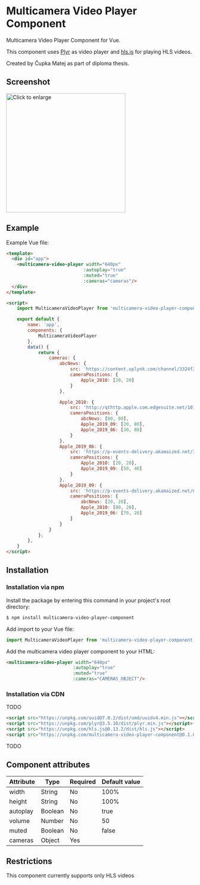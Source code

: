 # Multicamera Video Player Component

Multicamera Video Player Component for Vue.

This component uses [Plyr](https://github.com/sampotts/plyr) as video player and [hls.js](https://github.com/video-dev/hls.js/) for playing HLS videos.

Created by Čupka Matej as part of diploma thesis.

## Screenshot

[<img src="https://github.com/MatoC9/multicamera-video-player-component/raw/master/screenshots/Screenshot.gif" title="Click to enlarge" width="320">](https://github.com/MatoC9/multicamera-video-player-component/raw/master/screenshots/Screenshot.gif)

## Example

Example Vue file:
```html
<template>
  <div id="app">
    <multicamera-video-player width="640px"
                             :autoplay="true"
                             :muted="true"
                             :cameras="cameras"/>
  </div>
</template>

<script>
    import MulticameraVideoPlayer from 'multicamera-video-player-component';

    export default {
        name: 'app',
        components: {
            MulticameraVideoPlayer
        },
        data() {
            return {
                cameras: {
                    abcNews: {
                        src: 'https://content.uplynk.com/channel/3324f2467c414329b3b0cc5cd987b6be.m3u8',
                        cameraPositions: {
                            Apple_2010: [20, 20]
                        }
                    },

                    Apple_2010: {
                        src: 'http://qthttp.apple.com.edgesuite.net/1010qwoeiuryfg/sl.m3u8',
                        cameraPositions: {
                            abcNews: [80, 80],
                            Apple_2019_09: [20, 80],
                            Apple_2019_06: [30, 80]
                        }
                    },
                    Apple_2019_06: {
                        src: 'https://p-events-delivery.akamaized.net/3004qzusahnbjppuwydgjzsdyzsippar/m3u8/hls_vod_mvp.m3u8',
                        cameraPositions: {
                            Apple_2010: [20, 20],
                            Apple_2019_09: [50, 40]
                        }
                    },
                    Apple_2019_09: {
                        src: 'https://p-events-delivery.akamaized.net/0208bkzcptukmgbpuqyfyqjhkxxtzwaw/m3u8/hls_vod_mvp.m3u8',
                        cameraPositions: {
                            abcNews: [20, 20],
                            Apple_2010: [80, 20],
                            Apple_2019_06: [70, 20]
                        }
                    }
                }
            };
        },
    }
</script>
```

## Installation
### Installation via npm
Install the package by entering this command in your project's root directory:
```sh
$ npm install multicamera-video-player-component
```

Add import to your Vue file:
```javascript
import MulticameraVideoPlayer from 'multicamera-video-player-component';
```

Add the multicamera video player component to your HTML:
```html
<multicamera-video-player width="640px"
                         :autoplay="true"
                         :muted="true"
                         :cameras="CAMERAS_OBJECT"/>
```

### Installation via CDN
TODO
```html
<script src="https://unpkg.com/uuid@7.0.2/dist/umd/uuidv4.min.js"></script>
<script src="https://unpkg.com/plyr@3.5.10/dist/plyr.min.js"></script>
<script src="https://unpkg.com/hls.js@0.13.2/dist/hls.js"></script>
<script src="https://unpkg.com/multicamera-video-player-component@0.1.0/dist/multicamera-video-player.min.js"></script>
```
TODO

## Component attributes

| Attribute | Type    | Required | Default value |
| --------- | ------- | -------- | ------------- |
| width     | String  | No       | 100%          |
| height    | String  | No       | 100%          |
| autoplay  | Boolean | No       | true          |
| volume    | Number  | No       | 50            |
| muted     | Boolean | No       | false         |
| cameras   | Object  | Yes      |               |

## Restrictions
This component currently supports only HLS videos
